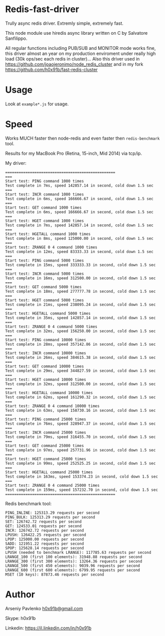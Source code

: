 Redis-fast-driver
===

Trully async redis driver. Extremly simple, extremely fast.

This node module use hiredis async library written on C by Salvatore Sanfilippo.

All regular functions including PUB/SUB and MONITOR mode works fine, this driver almost an year on my production enviroment under really high load (30k ops/sec each redis in cluster)...
Also this driver used in https://github.com/joaojeronimo/node_redis_cluster and in my fork https://github.com/h0x91b/fast-redis-cluster

Usage
===

Look at `example*.js` for usage.

Speed
===

Works MUCH faster then node-redis and even faster then `redis-benchmark` tool.

Results for my MacBook Pro (Retina, 15-inch, Mid 2014) via tcp/ip.

My driver:

	=================================================
	===
	Start test: PING command 1000 times
	Test complete in 7ms, speed 142857.14 in second, cold down 1.5 sec
	===
	Start test: INCR command 1000 times
	Test complete in 6ms, speed 166666.67 in second, cold down 1.5 sec
	===
	Start test: GET command 1000 times
	Test complete in 6ms, speed 166666.67 in second, cold down 1.5 sec
	===
	Start test: HGET command 1000 times
	Test complete in 7ms, speed 142857.14 in second, cold down 1.5 sec
	===
	Start test: HGETALL command 1000 times
	Test complete in 8ms, speed 125000.00 in second, cold down 1.5 sec
	===
	Start test: ZRANGE 0 4 command 1000 times
	Test complete in 12ms, speed 83333.33 in second, cold down 1.5 sec
	===
	Start test: PING command 5000 times
	Test complete in 15ms, speed 333333.33 in second, cold down 1.5 sec
	===
	Start test: INCR command 5000 times
	Test complete in 16ms, speed 312500.00 in second, cold down 1.5 sec
	===
	Start test: GET command 5000 times
	Test complete in 18ms, speed 277777.78 in second, cold down 1.5 sec
	===
	Start test: HGET command 5000 times
	Test complete in 21ms, speed 238095.24 in second, cold down 1.5 sec
	===
	Start test: HGETALL command 5000 times
	Test complete in 35ms, speed 142857.14 in second, cold down 1.5 sec
	===
	Start test: ZRANGE 0 4 command 5000 times
	Test complete in 32ms, speed 156250.00 in second, cold down 1.5 sec
	===
	Start test: PING command 10000 times
	Test complete in 28ms, speed 357142.86 in second, cold down 1.5 sec
	===
	Start test: INCR command 10000 times
	Test complete in 26ms, speed 384615.38 in second, cold down 1.5 sec
	===
	Start test: GET command 10000 times
	Test complete in 29ms, speed 344827.59 in second, cold down 1.5 sec
	===
	Start test: HGET command 10000 times
	Test complete in 32ms, speed 312500.00 in second, cold down 1.5 sec
	===
	Start test: HGETALL command 10000 times
	Test complete in 62ms, speed 161290.32 in second, cold down 1.5 sec
	===
	Start test: ZRANGE 0 4 command 10000 times
	Test complete in 63ms, speed 158730.16 in second, cold down 1.5 sec
	===
	Start test: PING command 25000 times
	Test complete in 76ms, speed 328947.37 in second, cold down 1.5 sec
	===
	Start test: INCR command 25000 times
	Test complete in 79ms, speed 316455.70 in second, cold down 1.5 sec
	===
	Start test: GET command 25000 times
	Test complete in 97ms, speed 257731.96 in second, cold down 1.5 sec
	===
	Start test: HGET command 25000 times
	Test complete in 99ms, speed 252525.25 in second, cold down 1.5 sec
	===
	Start test: HGETALL command 25000 times
	Test complete in 163ms, speed 153374.23 in second, cold down 1.5 sec
	===
	Start test: ZRANGE 0 4 command 25000 times
	Test complete in 159ms, speed 157232.70 in second, cold down 1.5 sec
	=================================================

Redis benchmark tool:

	PING_INLINE: 125313.29 requests per second
	PING_BULK: 125313.29 requests per second
	SET: 126742.72 requests per second
	GET: 124533.01 requests per second
	INCR: 126742.72 requests per second
	LPUSH: 126422.25 requests per second
	LPOP: 125000.00 requests per second
	SADD: 121951.22 requests per second
	SPOP: 125628.14 requests per second
	LPUSH (needed to benchmark LRANGE): 117785.63 requests per second
	LRANGE_100 (first 100 elements): 31948.88 requests per second
	LRANGE_300 (first 300 elements): 13264.36 requests per second
	LRANGE_500 (first 450 elements): 9039.96 requests per second
	LRANGE_600 (first 600 elements): 6799.95 requests per second
	MSET (10 keys): 87873.46 requests per second

Author
===

Arseniy Pavlenko h0x91b@gmail.com

Skype: h0x91b

Linkedin: https://il.linkedin.com/in/h0x91b
